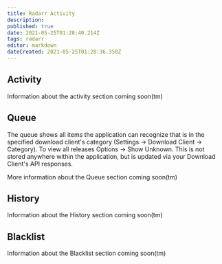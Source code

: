 ```yaml
---
title: Radarr Activity
description: 
published: true
date: 2021-05-25T01:28:40.214Z
tags: radarr
editor: markdown
dateCreated: 2021-05-25T01:28:36.350Z
---
```


## Activity
Information about the activity section coming soon(tm)

## Queue
The queue shows all items the application can recognize that is in the specified download client's category (Settings -> Download Client -> Category). To view all releases Options -> Show Unknown. This is not stored anywhere within the application, but is updated via your Download Client's API responses.

More information about the Queue section coming soon(tm)

## History
Information about the History section coming soon(tm)

## Blacklist
Information about the Blacklist section coming soon(tm)
